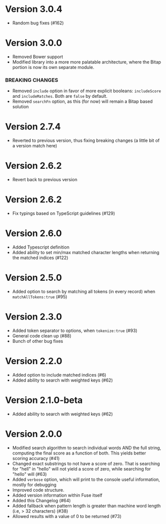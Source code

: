 # Version 3.0.4

- Random bug fixes (#162)

# Version 3.0.0

- Removed Bower support
- Modified library into a more more palatable architecture, where the Bitap portion is now its own separate module.

### BREAKING CHANGES

- Removed `include` option in favor of more explicit booleans: `includeScore` and `includeMatches`. Both are `false` by default.
- Removed `searchFn` option, as this (for now) will remain a Bitap based solution

# Version 2.7.4

- Reverted to previous version, thus fixing breaking changes (a little bit of a version match here)

# Version 2.6.2

- Revert back to previous version

# Version 2.6.2

- Fix typings based on TypeScript guidelines (#129)

# Version 2.6.0

- Added Typescript definition
- Added ability to set min/max matched character lengths when returning the matched indices (#122)

# Version 2.5.0

- Added option to search by matching all tokens (in every record) when `matchAllTokens:true` (#95)

# Version 2.3.0

- Added token separator to options, when `tokenize:true` (#93)
- General code clean up (#88)
- Bunch of other bug fixes

# Version 2.2.0

- Added option to include matched indices (#6)
- Added ability to search with weighted keys (#62)

# Version 2.1.0-beta

- Added ability to search with weighted keys (#62)

# Version 2.0.0

- Modified search algorithm to search individual words AND the full string, computing the final score as a function of both. This yields better scoring accuracy (#41)
- Changed exact substrings to not have a score of zero. That is searching for "hell" in "hello" will not yield a score of zero, while searching for "hello" will (#63)
- Added `verbose` option, which will print to the console useful information, mostly for debugging
- Improved code structure.
- Added version information within Fuse itself
- Added this Changelog (#64)
- Added fallback when pattern length is greater than machine word length (i.e, > 32 characters) (#38)
- Allowed results with a value of 0 to be returned (#73)